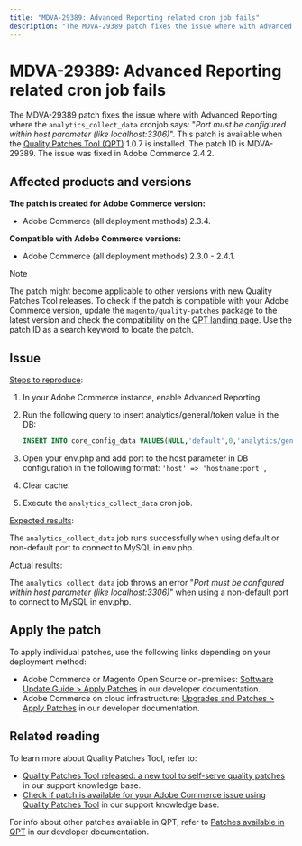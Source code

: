 ```yaml
---
title: "MDVA-29389: Advanced Reporting related cron job fails"
description: "The MDVA-29389 patch fixes the issue where with Advanced Reporting where the `analytics_collect_data` cronjob says: \"*Port must be configured within host parameter (like localhost:3306)*\". This patch is available when the [Quality Patches Tool (QPT)](/help/announcements/adobe-commerce-announcements/magento-quality-patches-released-new-tool-to-self-serve-quality-patches.md) 1.0.7 is installed. The patch ID is MDVA-29389. The issue was fixed in Adobe Commerce 2.4.2."
---
```


# MDVA-29389: Advanced Reporting related cron job fails

The MDVA-29389 patch fixes the issue where with Advanced Reporting where the `analytics_collect_data` cronjob says: "*Port must be configured within host parameter (like localhost:3306)*". This patch is available when the [Quality Patches Tool (QPT)](/help/announcements/adobe-commerce-announcements/magento-quality-patches-released-new-tool-to-self-serve-quality-patches.md) 1.0.7 is installed. The patch ID is MDVA-29389. The issue was fixed in Adobe Commerce 2.4.2.

## Affected products and versions

**The patch is created for Adobe Commerce version:**

* Adobe Commerce (all deployment methods) 2.3.4.

**Compatible with Adobe Commerce versions:**

* Adobe Commerce (all deployment methods) 2.3.0 - 2.4.1.

>[!NOTE]
>
>The patch might become applicable to other versions with new Quality Patches Tool releases. To check if the patch is compatible with your Adobe Commerce version, update the `magento/quality-patches` package to the latest version and check the compatibility on the [QPT landing page](https://devdocs.magento.com/quality-patches/tool.html#patch-grid). Use the patch ID as a search keyword to locate the patch.

## Issue

<u>Steps to reproduce</u>:

1. In your Adobe Commerce instance, enable Advanced Reporting.
1. Run the following query to insert analytics/general/token value in the DB:

    ```sql
    INSERT INTO core_config_data VALUES(NULL,'default',0,'analytics/general/token','ABCDE',now());
    ```

1. Open your env.php and add port to the host parameter in DB configuration in the following format: `'host' => 'hostname:port',`
1. Clear cache.
1. Execute the `analytics_collect_data` cron job.

<u>Expected results</u>:

The `analytics_collect_data` job runs successfully when using default or non-default port to connect to MySQL in env.php.

<u>Actual results</u>:

The `analytics_collect_data` job throws an error "*Port must be configured within host parameter (like localhost:3306)*" when using a non-default port to connect to MySQL in env.php.

## Apply the patch

To apply individual patches, use the following links depending on your deployment method:

* Adobe Commerce or Magento Open Source on-premises: [Software Update Guide > Apply Patches](https://devdocs.magento.com/guides/v2.4/comp-mgr/patching/mqp.html) in our developer documentation.
* Adobe Commerce on cloud infrastructure: [Upgrades and Patches > Apply Patches](https://devdocs.magento.com/cloud/project/project-patch.html) in our developer documentation.

## Related reading

To learn more about Quality Patches Tool, refer to:

* [Quality Patches Tool released: a new tool to self-serve quality patches](/help/announcements/adobe-commerce-announcements/magento-quality-patches-released-new-tool-to-self-serve-quality-patches.md) in our support knowledge base.
* [Check if patch is available for your Adobe Commerce issue using Quality Patches Tool](/help/support-tools/patches-available-in-qpt-tool/check-patch-for-magento-issue-with-magento-quality-patches.md) in our support knowledge base.

For info about other patches available in QPT, refer to [Patches available in QPT](https://devdocs.magento.com/quality-patches/tool.html#patch-grid) in our developer documentation.